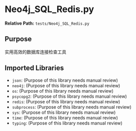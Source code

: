 # Neo4j_SQL_Redis.py

**Relative Path:** `tests/Neo4j_SQL_Redis.py`

## Purpose

实用高效的数据库连接检查工具

## Imported Libraries

- `json`: (Purpose of this library needs manual review)
- `neo4j`: (Purpose of this library needs manual review)
- `os`: (Purpose of this library needs manual review)
- `psycopg2`: (Purpose of this library needs manual review)
- `redis`: (Purpose of this library needs manual review)
- `subprocess`: (Purpose of this library needs manual review)
- `sys`: (Purpose of this library needs manual review)
- `time`: (Purpose of this library needs manual review)
- `typing`: (Purpose of this library needs manual review)
